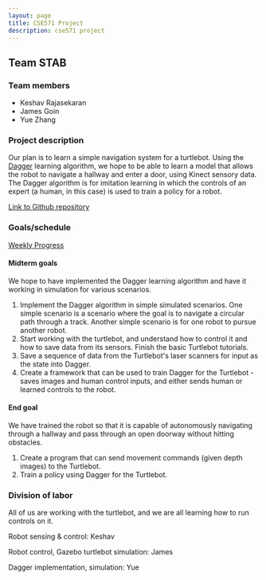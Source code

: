```yaml
---
layout: page
title: CSE571 Project
description: cse571 project
---
```


## Team STAB

### Team members
- Keshav Rajasekaran 
- James Goin
- Yue Zhang

### Project description

Our plan is to learn a simple navigation system for a turtlebot. Using the [Dagger](https://www.cs.cmu.edu/~sross1/publications/Ross-AIStats11-NoRegret.pdf) learning algorithm, we hope to be able to learn a model that allows the robot to navigate a hallway and enter a door, using Kinect sensory data. The Dagger algorithm is for imitation learning in which the controls of an expert (a human, in this case) is used to train a policy for a robot.

[Link to Github repository](https://github.com/yjzhang/cse571_project)

### Goals/schedule

[Weekly Progress](weekly)

#### Midterm goals 

We hope to have implemented the Dagger learning algorithm and have it working in simulation for various scenarios.

1. Implement the Dagger algorithm in simple simulated scenarios. One simple scenario is a scenario where the goal is to navigate a circular path through a track. Another simple scenario is for one robot to pursue another robot.
2. Start working with the turtlebot, and understand how to control it and how to save data from its sensors. Finish the basic Turtlebot tutorials.
3. Save a sequence of data from the Turtlebot's laser scanners for input as the state into Dagger.
4. Create a framework that can be used to train Dagger for the Turtlebot - saves images and human control inputs, and either sends human or learned controls to the robot.

#### End goal

We have trained the robot so that it is capable of autonomously navigating through a hallway and pass through an open doorway without hitting obstacles.

1. Create a program that can send movement commands (given depth images) to the Turtlebot.
2. Train a policy using Dagger for the Turtlebot.

### Division of labor

All of us are working with the turtlebot, and we are all learning how to run controls on it.

Robot sensing & control: Keshav 

Robot control, Gazebo turtlebot simulation: James

Dagger implementation, simulation: Yue
